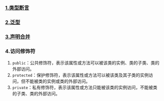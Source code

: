 ### [1.类型断言](https://ts.xcatliu.com/basics/type-assertion.html)

### [2.泛型](https://ts.xcatliu.com/advanced/generics.html)

### [3.声明合并](https://ts.xcatliu.com/advanced/declaration-merging.html)

### 4.访问修饰符

1. `public`：公共修饰符，表示该属性或方法可以被该类的实例、类的子类、类的外部访问。
2. `protected`：保护修饰符，表示该属性或方法可以被该类及其子类的实例访问，但不能被类的实例或类的外部访问。
3. `private`：私有修饰符，表示该属性或方法只能被该类的实例访问，不能被类的子类、类的外部访问。
